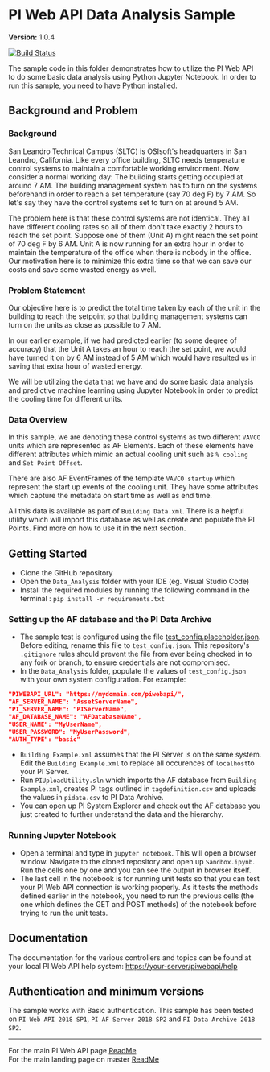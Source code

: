 # PI Web API Data Analysis Sample

**Version:** 1.0.4

[![Build Status](https://dev.azure.com/osieng/engineering/_apis/build/status/product-readiness/PI-System/PIWebAPI_Data_Analysis?branchName=master)](https://dev.azure.com/osieng/engineering/_build?definitionId=1644&branchName=master)

The sample code in this folder demonstrates how to utilize the PI Web API to do some basic data analysis using Python Jupyter Notebook. In order to run this sample, you need to have [Python](https://www.python.org/downloads/) installed.

## Background and Problem

### Background

San Leandro Technical Campus (SLTC) is OSIsoft's headquarters in San Leandro, California. Like every office building, SLTC needs temperature control systems to maintain a comfortable working environment. Now, consider a normal working day: The building starts getting occupied at around 7 AM. The building management system has to turn on the systems beforehand in order to reach a set temperature (say 70 deg F) by 7 AM. So let's say they have the control systems set to turn on at around 5 AM.

The problem here is that these control systems are not identical. They all have different cooling rates so all of them don't take exactly 2 hours to reach the set point. Suppose one of them (Unit A) might reach the set point of 70 deg F by 6 AM. Unit A is now running for an extra hour in order to maintain the temperature of the office when there is nobody in the office. Our motivation here is to minimize this extra time so that we can save our costs and save some wasted energy as well.

### Problem Statement

Our objective here is to predict the total time taken by each of the unit in the building to reach the setpoint so that building management systems can turn on the units as close as possible to 7 AM.

In our earlier example, if we had predicted earlier (to some degree of accuracy) that the Unit A takes an hour to reach the set point, we would have turned it on by 6 AM instead of 5 AM which would have resulted us in saving that extra hour of wasted energy.

We will be utilizing the data that we have and do some basic data analysis and predictive machine learning using Jupyter Notebook in order to predict the cooling time for different units.

### Data Overview

In this sample, we are denoting these control systems as two different `VAVCO` units which are represented as AF Elements. Each of these elements have different attributes which mimic an actual cooling unit such as `% cooling` and `Set Point Offset`.

There are also AF EventFrames of the template `VAVCO startup` which represent the start up events of the cooling unit. They have some attributes which capture the metadata on start time as well as end time.

All this data is available as part of `Building Data.xml`. There is a helpful utility which will import this database as well as create and populate the PI Points. Find more on how to use it in the next section.

## Getting Started

- Clone the GitHub repository
- Open the `Data_Analysis` folder with your IDE (eg. Visual Studio Code)
- Install the required modules by running the following command in the terminal : `pip install -r requirements.txt`

### Setting up the AF database and the PI Data Archive

- The sample test is configured using the file [test_config.placeholder.json](test_config.placeholder.json). Before editing, rename this file to `test_config.json`. This repository's `.gitignore` rules should prevent the file from ever being checked in to any fork or branch, to ensure credentials are not compromised.
- In the `Data_Analysis` folder, populate the values of `test_config.json` with your own system configuration.
  For example:

```json
"PIWEBAPI_URL": "https://mydomain.com/piwebapi/",
"AF_SERVER_NAME": "AssetServerName",
"PI_SERVER_NAME": "PIServerName",
"AF_DATABASE_NAME": "AFDatabaseNAme",
"USER_NAME": "MyUserName",
"USER_PASSWORD": "MyUserPassword",
"AUTH_TYPE": "basic"
```

- `Building Example.xml` assumes that the PI Server is on the same system. Edit the `Building Example.xml` to replace all occurences of `localhost`to your PI Server.
- Run `PIUploadUtility.sln` which imports the AF database from `Building Example.xml`, creates PI tags outlined in `tagdefinition.csv` and uploads the values in `pidata.csv` to PI Data Archive.
- You can open up PI System Explorer and check out the AF database you just created to further understand the data and the hierarchy.

### Running Jupyter Notebook

- Open a terminal and type in `jupyter notebook`. This will open a browser window. Navigate to the cloned repository and open up `Sandbox.ipynb`. Run the cells one by one and you can see the output in browser itself.
- The last cell in the notebook is for running unit tests so that you can test your PI Web API connection is working properly. As it tests the methods defined earlier in the notebook, you need to run the previous cells (the one which defines the GET and POST methods) of the notebook before trying to run the unit tests.

## Documentation

The documentation for the various controllers and topics can be found at your local PI Web API help system: [https://your-server/piwebapi/help](https://your-server/piwebapi/help)

## Authentication and minimum versions

The sample works with Basic authentication.
This sample has been tested on `PI Web API 2018 SP1`, `PI AF Server 2018 SP2` and `PI Data Archive 2018 SP2`.

---

For the main PI Web API page [ReadMe](../)  
For the main landing page on master [ReadMe](https://github.com/osisoft/OSI-Samples)
